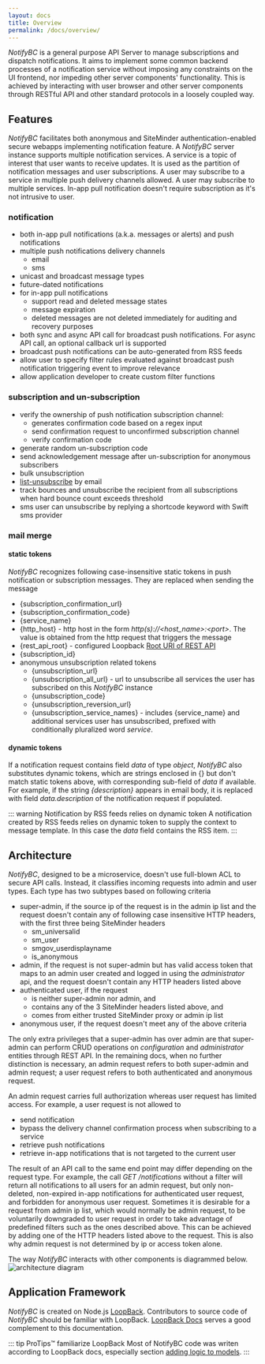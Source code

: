 ```yaml
---
layout: docs
title: Overview
permalink: /docs/overview/
---
```


*NotifyBC* is a general purpose API Server to manage subscriptions and dispatch notifications. It aims to implement some common backend processes of a notification service without imposing any constraints on the UI frontend, nor impeding other server components' functionality. This is achieved by interacting with user browser and other server components through RESTful API and other standard protocols in a loosely coupled way.

## Features
*NotifyBC* facilitates both anonymous and SiteMinder authentication-enabled secure webapps implementing notification feature. A *NotifyBC* server instance supports multiple notification services.  A service is a topic of interest that user wants to receive updates. It is used as the partition of notification messages and user subscriptions. A user may subscribe to a service in multiple push delivery channels allowed. A user may subscribe to multiple services. In-app pull notification doesn't require subscription as it's not intrusive to user.

### notification
* both in-app pull notifications (a.k.a. messages or alerts) and push notifications
* multiple push notifications delivery channels
  * email
  * sms
* unicast and broadcast message types
* future-dated notifications
* for in-app pull notifications
  * support read and deleted message states
  * message expiration
  * deleted messages are not deleted immediately for auditing and recovery purposes
* both sync and async API call for broadcast push notifications. For async API call, an optional callback url is supported
* broadcast push notifications can be auto-generated from RSS feeds
* allow user to specify filter rules evaluated against broadcast push notification triggering event to improve relevance
* allow application developer to create custom filter functions

### subscription and un-subscription
* verify the ownership of push notification subscription channel:
  * generates confirmation code based on a regex input
  * send confirmation request to unconfirmed subscription channel
  * verify confirmation code
* generate random un-subscription code
* send acknowledgement message after un-subscription for anonymous subscribers
* bulk unsubscription
* [list-unsubscribe](http://www.list-unsubscribe.com/) by email
* track bounces and unsubscribe the recipient from all subscriptions when hard bounce count exceeds threshold
* sms user can unsubscribe by replying a shortcode keyword with Swift sms provider

### mail merge

#### static tokens
*NotifyBC* recognizes following case-insensitive static tokens in push notification or subscription messages. They are replaced when sending the message

* {subscription_confirmation_url}
* {subscription_confirmation_code}
* {service_name}
* {http_host} - http host in the form *http(s)://\<host_name\>:\<port\>*. The value is obtained from the http request that triggers the message
* {rest_api_root} - configured Loopback [Root URI of REST API](https://loopback.io/doc/en/lb3/config.json.html#top-level-properties)
* {subscription_id}
* anonymous unsubscription related tokens
  * {unsubscription_url}
  * {unsubscription_all_url} - url to unsubscribe all services the user has subscribed on this *NotifyBC* instance
  * {unsubscription_code}
  * {unsubscription_reversion_url}
  * {unsubscription_service_names} - includes {service_name} and additional services user has unsubscribed, prefixed with conditionally pluralized word *service*.

#### dynamic tokens
If a notification request contains field *data* of type *object*, *NotifyBC* also substitutes dynamic tokens, which are strings enclosed in {} but don't match static tokens above, with corresponding sub-field of *data* if available. For example, if the string *{description}* appears in email body, it is replaced with field *data.description* of the notification request if populated.

::: warning Notification by RSS feeds relies on dynamic token
A notification created by RSS feeds relies on dynamic token to supply the context to message template. In this case the <i>data</i> field contains the RSS item.
:::

## Architecture

*NotifyBC*, designed to be a microservice, doesn't use full-blown ACL to secure API calls. Instead, it classifies incoming requests into admin and user types. Each type has two subtypes based on following criteria

* super-admin, if the source ip of the request is in the admin ip list and the request doesn't contain any of following case insensitive HTTP headers, with the first three being SiteMinder headers
  * sm_universalid
  * sm_user
  * smgov_userdisplayname
  * is_anonymous
* admin, if the request is not super-admin but has valid access token that maps to an admin user created and logged in using the *administrator* api, and the request doesn't contain any HTTP headers listed above
* authenticated user, if the request
  * is neither super-admin nor admin, and
  * contains any of the 3 SiteMinder headers listed above, and
  * comes from either trusted SiteMinder proxy or admin ip list
* anonymous user, if the request doesn't meet any of the above criteria

The only extra privileges that a super-admin has over admin are that super-admin can perform CRUD operations on *configuration* and *administrator* entities through REST API. In the remaining docs, when no further distinction is necessary, an admin request refers to both super-admin and admin request; a user request refers to both authenticated and anonymous request.

An admin request carries full authorization whereas user request has limited access. For example, a user request is not allowed to

* send notification
* bypass the delivery channel confirmation process when subscribing to a service
* retrieve push notifications
* retrieve in-app notifications that is not targeted to the current user

The result of an API call to the same end point may differ depending on the request type. For example, the call *GET /notifications* without a filter will return all notifications to all users for an admin request, but only non-deleted, non-expired in-app notifications for authenticated user request, and forbidden for anonymous user request. Sometimes it is desirable for a request from admin ip list, which would normally be admin request, to be voluntarily downgraded to user request in order to take advantage of predefined filters such as the ones described above. This can be achieved by adding one of the HTTP headers listed above to the request. This is also why admin request is not  determined by ip or access token alone.

The way *NotifyBC* interacts with other components is diagrammed below.
![architecture diagram]({{site.baseurl}}/img/architecture.png)

## Application Framework
*NotifyBC* is created on Node.js [LoopBack](https://loopback.io/). Contributors to source code of *NotifyBC* should be familiar with LoopBack. [LoopBack Docs](https://docs.strongloop.com/display/public/LB/LoopBack) serves a good complement to this documentation.

::: tip ProTips™ familiarize LoopBack
Most of NotifyBC code was writen according to LoopBack docs, especially section <a href="https://docs.strongloop.com/display/public/LB/Adding+logic+to+models">adding logic to models</a>.
:::
